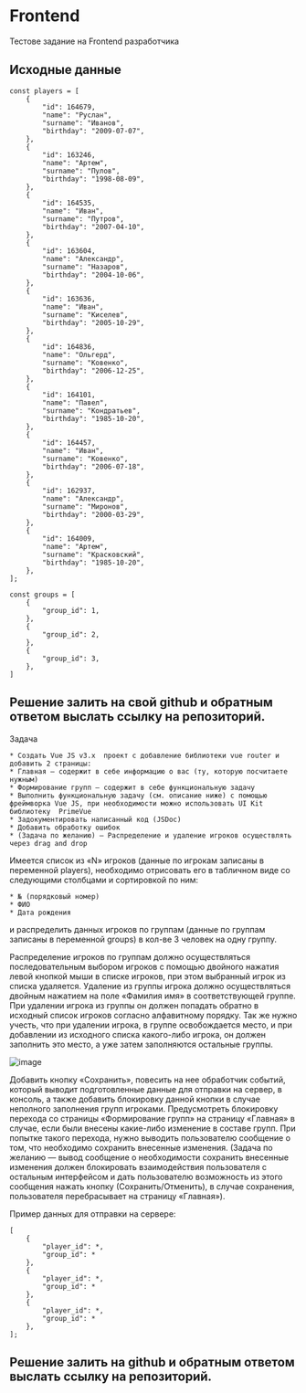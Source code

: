 # Frontend
Тестове задание на Frontend разработчика

## Исходные данные

```
const players = [
    {
        "id": 164679,
        "name": "Руслан",
        "surname": "Иванов",
        "birthday": "2009-07-07",
    },
    {
        "id": 163246,
        "name": "Артем",
        "surname": "Пулов",
        "birthday": "1998-08-09",
    },
    {
        "id": 164535,
        "name": "Иван",
        "surname": "Путров",
        "birthday": "2007-04-10",
    },
    {
        "id": 163604,
        "name": "Александр",
        "surname": "Назаров",
        "birthday": "2004-10-06",
    },
    {
        "id": 163636,
        "name": "Иван",
        "surname": "Киселев",
        "birthday": "2005-10-29",
    },
    {
        "id": 164836,
        "name": "Ольгерд",
        "surname": "Ковенко",
        "birthday": "2006-12-25",
    },
    {
        "id": 164101,
        "name": "Павел",
        "surname": "Кондратьев",
        "birthday": "1985-10-20",
    },
    {
        "id": 164457,
        "name": "Иван",
        "surname": "Ковенко",
        "birthday": "2006-07-18",
    },
    {
        "id": 162937,
        "name": "Александр",
        "surname": "Миронов",
        "birthday": "2000-03-29",
    },
    {
        "id": 164009,
        "name": "Артем",
        "surname": "Красковский",
        "birthday": "1985-10-20",
    },
];

const groups = [
    {
        "group_id": 1,
    },
    {
        "group_id": 2,
    },
    {
        "group_id": 3,
    },
]

```
## Решение залить на свой github и обратным ответом выслать ссылку на репозиторий.

Задача

    * Создать Vue JS v3.x  проект с добавление библиотеки vue router и добавить 2 страницы: 
    * Главная — содержит в себе информацию о вас (ту, которую посчитаете нужным)
    * Формирование групп — содержит в себе функциональную задачу
    * Выполнить функциональную задачу (см. описание ниже) с помощью фреймворка Vue JS, при необходимости можно использовать UI Kit библиотеку  PrimeVue 
    * Задокументировать написанный код (JSDoc)
    * Добавить обработку ошибок
    * (Задача по желанию) — Распределение и удаление игроков осуществлять через drag and drop
    
Имеется список из «N» игроков (данные по игрокам записаны в переменной players), необходимо отрисовать его в табличном виде со следующими столбцами и сортировкой по ним:

    * № (порядковый номер)
    * ФИО
    * Дата рождения

и распределить данных игроков по группам (данные по группам записаны в переменной groups) в кол-ве 3 человек на одну группу.

Распределение игроков по группам должно осуществляться последовательным выбором игроков с помощью двойного нажатия левой кнопкой мыши в списке игроков, при этом выбранный игрок из списка удаляется. Удаление из группы игрока должно осуществляться двойным нажатием на поле «Фамилия имя» в соответствующей группе. При удалении игрока из группы он должен попадать обратно в исходный список игроков согласно алфавитному порядку. Так же нужно учесть, что при удалении игрока, в группе освобождается место, и при добавлении из исходного списка какого-либо игрока, он должен заполнить это место, а уже затем заполняются остальные группы.

![image](https://user-images.githubusercontent.com/112691495/226316131-6eedee84-9c3c-4bc2-8bd8-9889c4877383.png)

Добавить кнопку «Сохранить», повесить на нее обработчик событий, который выводит подготовленные данные для отправки на сервер, в консоль, а также добавить блокировку данной кнопки в случае неполного заполнения групп игроками.
Предусмотреть блокировку перехода со страницы «Формирование групп» на страницу «Главная» в случае, если были внесены какие-либо изменение в составе групп. При попытке такого перехода, нужно выводить пользователю сообщение о том, что необходимо сохранить внесенные изменения.
(Задача по желанию — вывод сообщение о необходимости сохранить внесенные изменения должен блокировать взаимодействия пользователя с остальным интерфейсом и дать пользователю возможность из этого сообщения нажать кнопку (Сохранить/Отменить), в случае сохранения, пользователя перебрасывает на страницу «Главная»).

Пример данных для отправки на сервере:

```
[
    {
        "player_id": *,
        "group_id": *
    },
    {
        "player_id": *,
        "group_id": *
    },
    {
        "player_id": *,
        "group_id": *
    },
];
```
## Решение залить на github и обратным ответом выслать ссылку на репозиторий.
